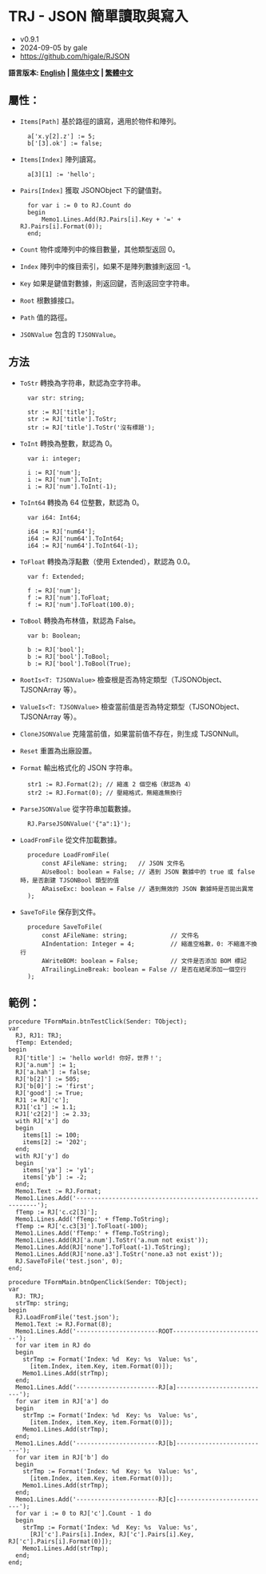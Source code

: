 # TRJ - JSON 簡單讀取與寫入
- v0.9.1
- 2024-09-05 by gale
- https://github.com/higale/RJSON

**語言版本: [English](README.md) | [简体中文](README_zh_CN.md) | [繁體中文](README_zh_TW.md)**

## 屬性：
- `Items[Path]` 基於路徑的讀寫，適用於物件和陣列。

        a['x.y[2].z'] := 5;
        b['[3].ok'] := false;

- `Items[Index]` 陣列讀寫。

        a[3][1] := 'hello';

- `Pairs[Index]` 獲取 JSONObject 下的鍵值對。

        for var i := 0 to RJ.Count do
        begin
            Memo1.Lines.Add(RJ.Pairs[i].Key + '=' + RJ.Pairs[i].Format(0));
        end;

- `Count` 物件或陣列中的條目數量，其他類型返回 0。
- `Index` 陣列中的條目索引，如果不是陣列數據則返回 -1。
- `Key` 如果是鍵值對數據，則返回鍵，否則返回空字符串。
- `Root` 根數據接口。
- `Path` 值的路徑。
- `JSONValue` 包含的 `TJSONValue`。

## 方法
- `ToStr` 轉換為字符串，默認為空字符串。

        var str: string;

        str := RJ['title'];
        str := RJ['title'].ToStr;
        str := RJ['title'].ToStr('沒有標題');

- `ToInt` 轉換為整數，默認為 0。

        var i: integer;

        i := RJ['num'];
        i := RJ['num'].ToInt;
        i := RJ['num'].ToInt(-1);

- `ToInt64` 轉換為 64 位整數，默認為 0。

        var i64: Int64;

        i64 := RJ['num64'];
        i64 := RJ['num64'].ToInt64;
        i64 := RJ['num64'].ToInt64(-1);

- `ToFloat` 轉換為浮點數（使用 Extended），默認為 0.0。

        var f: Extended;

        f := RJ['num'];
        f := RJ['num'].ToFloat;
        f := RJ['num'].ToFloat(100.0);

- `ToBool` 轉換為布林值，默認為 False。

        var b: Boolean;

        b := RJ['bool'];
        b := RJ['bool'].ToBool;
        b := RJ['bool'].ToBool(True);

- `RootIs<T: TJSONValue>` 檢查根是否為特定類型（TJSONObject、TJSONArray 等）。
- `ValueIs<T: TJSONValue>` 檢查當前值是否為特定類型（TJSONObject、TJSONArray 等）。
- `CloneJSONValue` 克隆當前值，如果當前值不存在，則生成 TJSONNull。
- `Reset` 重置為出廠設置。
- `Format` 輸出格式化的 JSON 字符串。

        str1 := RJ.Format(2); // 縮進 2 個空格（默認為 4）
        str2 := RJ.Format(0); // 壓縮格式，無縮進無換行

- `ParseJSONValue` 從字符串加載數據。

        RJ.ParseJSONValue('{"a":1}');

- `LoadFromFile` 從文件加載數據。

        procedure LoadFromFile(
            const AFileName: string;   // JSON 文件名
            AUseBool: boolean = False; // 遇到 JSON 數據中的 true 或 false 時，是否創建 TJSONBool 類型的值
            ARaiseExc: boolean = False // 遇到無效的 JSON 數據時是否拋出異常
        );

- `SaveToFile` 保存到文件。

        procedure SaveToFile(
            const AFileName: string;            // 文件名
            AIndentation: Integer = 4;          // 縮進空格數，0: 不縮進不換行
            AWriteBOM: boolean = False;         // 文件是否添加 BOM 標記
            ATrailingLineBreak: boolean = False // 是否在結尾添加一個空行
        );

## 範例：
    procedure TFormMain.btnTestClick(Sender: TObject);
    var
      RJ, RJ1: TRJ;
      fTemp: Extended;
    begin
      RJ['title'] := 'hello world! 你好，世界！';
      RJ['a.num'] := 1;
      RJ['a.hah'] := false;
      RJ['b[2]'] := 505;
      RJ['b[0]'] := 'first';
      RJ['good'] := True;
      RJ1 := RJ['c'];
      RJ1['c1'] := 1.1;
      RJ1['c2[2]'] := 2.33;
      with RJ['x'] do
      begin
        items[1] := 100;
        items[2] := '202';
      end;
      with RJ['y'] do
      begin
        items['ya'] := 'y1';
        items['yb'] := -2;
      end;
      Memo1.Text := RJ.Format;
      Memo1.Lines.Add('-----------------------------------------------------------');
      fTemp := RJ['c.c2[3]'];
      Memo1.Lines.Add('fTemp:' + fTemp.ToString);
      fTemp := RJ['c.c3[3]'].ToFloat(-100);
      Memo1.Lines.Add('fTemp:' + fTemp.ToString);
      Memo1.Lines.Add(RJ['a.num'].ToStr('a.num not exist'));
      Memo1.Lines.Add(RJ['none'].ToFloat(-1).ToString);
      Memo1.Lines.Add(RJ['none.a3'].ToStr('none.a3 not exist'));
      RJ.SaveToFile('test.json', 0);
    end;

    procedure TFormMain.btnOpenClick(Sender: TObject);
    var
      RJ: TRJ;
      strTmp: string;
    begin
      RJ.LoadFromFile('test.json');
      Memo1.Text := RJ.Format(8);
      Memo1.Lines.Add('-----------------------ROOT--------------------------');
      for var item in RJ do
      begin
        strTmp := Format('Index: %d  Key: %s  Value: %s',
          [item.Index, item.Key, item.Format(0)]);
        Memo1.Lines.Add(strTmp);
      end;
      Memo1.Lines.Add('-----------------------RJ[a]--------------------------');
      for var item in RJ['a'] do
      begin
        strTmp := Format('Index: %d  Key: %s  Value: %s',
          [item.Index, item.Key, item.Format(0)]);
        Memo1.Lines.Add(strTmp);
      end;
      Memo1.Lines.Add('-----------------------RJ[b]--------------------------');
      for var item in RJ['b'] do
      begin
        strTmp := Format('Index: %d  Key: %s  Value: %s',
          [item.Index, item.Key, item.Format(0)]);
        Memo1.Lines.Add(strTmp);
      end;
      Memo1.Lines.Add('-----------------------RJ[c]--------------------------');
      for var i := 0 to RJ['c'].Count - 1 do
      begin
        strTmp := Format('Index: %d  Key: %s  Value: %s',
          [RJ['c'].Pairs[i].Index, RJ['c'].Pairs[i].Key, RJ['c'].Pairs[i].Format(0)]);
        Memo1.Lines.Add(strTmp);
      end;
    end;